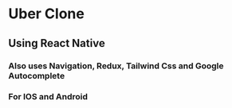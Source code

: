 # Uber Clone

## Using React Native

### Also uses Navigation, Redux, Tailwind Css and Google Autocomplete

### For IOS and Android
